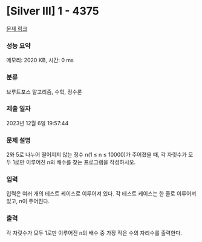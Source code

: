 # [Silver III] 1 - 4375 

[문제 링크](https://www.acmicpc.net/problem/4375) 

### 성능 요약

메모리: 2020 KB, 시간: 0 ms

### 분류

브루트포스 알고리즘, 수학, 정수론

### 제출 일자

2023년 12월 6일 19:57:44

### 문제 설명

<p>2와 5로 나누어 떨어지지 않는 정수 n(1 ≤ n ≤ 10000)가 주어졌을 때, 각 자릿수가 모두 1로만 이루어진 n의 배수를 찾는 프로그램을 작성하시오.</p>

### 입력 

 <p>입력은 여러 개의 테스트 케이스로 이루어져 있다. 각 테스트 케이스는 한 줄로 이루어져 있고, n이 주어진다.</p>

### 출력 

 <p>각 자릿수가 모두 1로만 이루어진 n의 배수 중 가장 작은 수의 자리수를 출력한다.</p>

